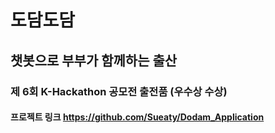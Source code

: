 # 도담도담
## 챗봇으로 부부가 함께하는 출산
### 제 6회 K-Hackathon 공모전 출전품 (우수상 수상)
#### 프로젝트 링크 https://github.com/Sueaty/Dodam_Application
